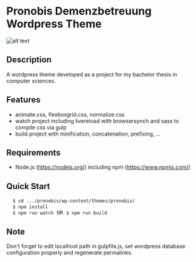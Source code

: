 # Pronobis Demenzbetreuung Wordpress Theme

![alt text](http://www.pronobis.nrw/wp-content/themes/pronobis/screenshot.png)

## Description
A wordpress theme developed as a project for my bachelor thesis in computer sciences.

## Features
- animate.css, flexboxgrid.css, normalize.css
- watch project including livereload with browsersynch and sass to compile css via gulp
- build project with minification, concatenation, prefixing, ...

## Requirements
- Node.js (https://nodejs.org/) including npm (https://www.npmjs.com/)

## Quick Start
<pre>
  <code>$ cd .../pronobis/wp-content/themes/pronobis/</code>
  <code>$ npm install</code>
  <code>$ npm run watch</code> OR <code>$ npm run build</code>
</pre>

## Note
Don't forget to edit localhost path in gulpfile.js, set wordpress database configuration properly and regenerate permalinks.
